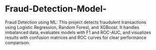 # Fraud-Detection-Model-
Fraud Detection using ML: This project detects fraudulent transactions using Logistic Regression, Random Forest, and XGBoost. It handles imbalanced data, evaluates models with F1 and ROC-AUC, and visualizes results with confusion matrices and ROC curves for clear performance comparison.
